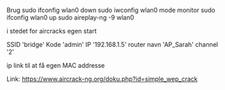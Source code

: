 Brug
sudo ifconfig wlan0 down
sudo iwconfig wlan0 mode monitor
sudo ifconfig wlan0 up
sudo aireplay-ng -9 wlan0

i stedet for aircracks egen start

SSID 'bridge'
Kode 'admin'
IP '192.168.1.5'
router navn 'AP_Sarah'
channel '2'

ip link til at få egen MAC addresse

Link:
https://www.aircrack-ng.org/doku.php?id=simple_wep_crack
